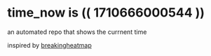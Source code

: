 # time_now is (( 1710666000544 ))

an automated repo that shows the currnent time

inspired by [breakingheatmap](https://github.com/breakingheatmap/breakingheatmap)